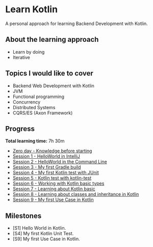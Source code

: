 # Learn Kotlin

A personal approach for learning Backend Development with Kotlin.

## About the learning approach

- Learn by doing
- Iterative

## Topics I would like to cover

- Backend Web Development with Kotlin
- JVM
- Functional programming
- Concurrency
- Distributed Systems
- CQRS/ES (Axon Framework)

## Progress

**Total learning time:** 7h 30m

- [Zero day - Knowledge before starting](doc/progress/00.md)
- [Session 1 - HelloWorld in IntelliJ](doc/progress/01.md)
- [Session 2 - HelloWorld in the Command Line](doc/progress/02.md)
- [Session 3 - My first Gradle build](doc/progress/03.md)
- [Session 4 - My first Kotlin test with JUnit](doc/progress/04.md)
- [Session 5 - Kotlin test with kotlin-test](doc/progress/05.md)
- [Session 6 - Working with Kotlin basic types](doc/progress/06.md)
- [Session 7 - Learning about Kotlin basic](doc/progress/07.md)
- [Session 8 - Learning about classes and inheritance in Kotlin](doc/progress/08.md)
- [Session 9 - My first Use Case in Kotlin](doc/progress/09.md)

## Milestones

- [S1] Hello World in Kotlin.
- [S4] My first Kotlin Unit Test.
- [S9] My first Use Case in Kotlin.